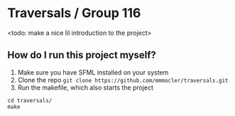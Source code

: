 # Traversals / Group 116
<todo: make a nice lil introduction to the project>
## How do I run this project myself?
1. Make sure you have SFML installed on your system
2. Clone the repo
``` git clone https://github.com/mmmacler/traversals.git ```
3. Run the makefile, which also starts the project
```
cd traversals/
make
```
